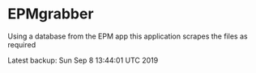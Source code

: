 # EPMgrabber
Using a database from the EPM app this application scrapes the files as required


Latest backup: Sun Sep 8 13:44:01 UTC 2019
